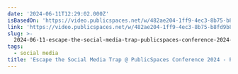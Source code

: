 ```yaml
---
date: '2024-06-11T12:29:02.000Z'
isBasedOn: 'https://video.publicspaces.net/w/482ae204-1ff9-4ec3-8b75-b8fd9b897b35'
link: 'https://video.publicspaces.net/w/482ae204-1ff9-4ec3-8b75-b8fd9b897b35'
slug: >-
  2024-06-11-escape-the-social-media-trap-publicspaces-conference-2024-publicspaces
tags:
  - social media
title: 'Escape the Social Media Trap @ PublicSpaces Conference 2024 - PublicSpaces '
---
```

 
